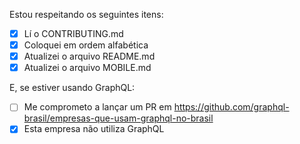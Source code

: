 Estou respeitando os seguintes itens:
- [X] Lí o CONTRIBUTING.md
- [X] Coloquei em ordem alfabética
- [X] Atualizei o arquivo README.md
- [X] Atualizei o arquivo MOBILE.md

E, se estiver usando GraphQL:
- [ ] Me comprometo a lançar um PR em https://github.com/graphql-brasil/empresas-que-usam-graphql-no-brasil
- [X] Esta empresa não utiliza GraphQL

